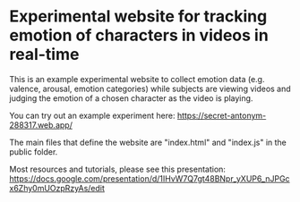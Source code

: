 # Experimental website for tracking emotion of characters in videos in real-time
This is an example experimental website to collect emotion data (e.g. valence, arousal, emotion categories) while subjects are viewing videos and judging the emotion of a chosen character as the video is playing.

You can try out an example experiment here: https://secret-antonym-288317.web.app/

The main files that define the website are "index.html" and "index.js" in the public folder.

Most resources and tutorials, please see this presentation: https://docs.google.com/presentation/d/1IHvW7Q7gt48BNpr_yXUP6_nJPGcx6Zhy0mUOzpRzyAs/edit
